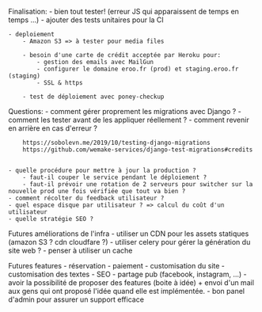 Finalisation:
    - bien tout tester! (erreur JS qui apparaissent de temps en temps ...)
    - ajouter des tests unitaires pour la CI

    - deploiement
        - Amazon S3 => à tester pour media files

        - besoin d'une carte de crédit acceptée par Heroku pour:
            - gestion des emails avec MailGun
            - configurer le domaine eroo.fr (prod) et staging.eroo.fr (staging)
            - SSL & https

        - test de déploiement avec poney-checkup


Questions:
    - comment gérer proprement les migrations avec Django ?
        - comment les tester avant de les appliquer réellement ?
        - comment revenir en arrière en cas d'erreur ?

        https://sobolevn.me/2019/10/testing-django-migrations
        https://github.com/wemake-services/django-test-migrations#credits


    - quelle procédure pour mettre à jour la production ?
        - faut-il couper le service pendant le déploiement ?
        - faut-il prévoir une rotation de 2 serveurs pour switcher sur la nouvelle prod une fois vérifiée que tout va bien ?
    - comment récolter du feedback utilisateur ?
    - quel espace disque par utilisateur ? => calcul du coût d'un utilisateur
    - quelle stratégie SEO ?

Futures améliorations de l'infra
    - utiliser un CDN pour les assets statiques (amazon S3 ? cdn cloudfare ?)
    - utiliser celery pour gérer la génération du site web ?
    - penser à utiliser un cache

Futures features
    - réservation
    - paiement
    - customisation du site
    - customisation des textes
    - SEO
    - partage pub (facebook, instagram, ...)
    - avoir la possibilité de proposer des features (boite à idée) + envoi d'un mail aux gens qui ont proposé l'idée quand elle est implémentée.
    - bon panel d'admin pour assurer un support efficace
